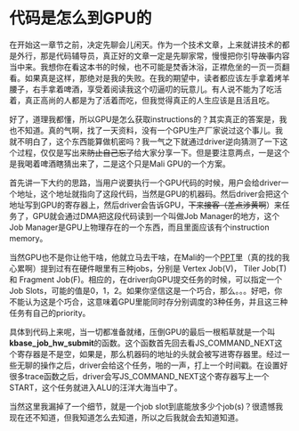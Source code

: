 # 代码是怎么到GPU的

在开始这一章节之前，决定先聊会儿闲天。作为一个技术文章，上来就讲技术的都是外行，那是代码辅导员，真正好的文章一定是先聊家常，慢慢把你引导~~故事~~内容当中来。我想你在看这本书的时候，也不可能是焚香沐浴，正襟危坐的一页一页翻看。如果真是这样，那绝对是我的失败。在我的期望中，读者都应该左手拿着烤羊腰子，右手拿着啤酒，享受着阅读我这个叨逼叨的玩意儿。有人说不能为了吃活着，真正高尚的人都是为了活着而吃，但我觉得真正的人生应该是且活且吃。

好了，道理我都懂，所以GPU是怎么获取instructions的？其实真正的答案是，我也不知道。真的气啊，找了一天资料，没有一个GPU生产厂家说过这个事儿。我就不明白了，这个东西能算做机密吗？我一气之下就通过driver逆向猜测了一下这个过程，仅仅是写出来~~防止自己忘了~~给大家分享一下。但是要注意两点，一是这个是我喝着啤酒瞎猜出来了，二是这个只是Mali GPU的一个方案。

首先讲一下大约的思路，当用户说要执行一个GPU代码的时候，用户会给driver一个地址，这个地址就指向了这段代码，当然是GPU的机器码。然后driver会把这个地址写到GPU的寄存器上，然后driver会告诉GPU，~~下来接客（差点涉黄啊~~）来任务了，GPU就会通过DMA把这段代码读到一个叫做Job Manager的地方，这个Job Manager是GPU上物理存在的一个东西，而且里面应该有个instruction memory。

当然GPU也不是你让他干啥，他就立马去干啥，在Mali的一个[PPT](http://fileadmin.cs.lth.se/cs/Education/EDAN35/guestLectures/ARM-Mali.pdf)里（真的找的我心累啊）提到过有在硬件眼里有三种jobs，分别是 Vertex Job\(V\)，  Tiler Job\(T\) 和 Fragment Job\(F\)。相应的，在driver向GPU提交任务的时候，可以指定一个Job Slots，可能的值是0，1，2。如果你坚信这是一个巧合，那么。。。好吧，你不能认为这是个巧合，这意味着GPU里能同时存分别调度的3种任务，并且这三种任务有自己的priority。

具体到代码上来呢，当一切都准备就绪，压倒GPU的最后一根稻草就是一个叫**kbase\_job\_hw\_submit**的函数。这个函数首先回去看JS\_COMMAND\_NEXT这个寄存器是不是空，如果是，那么机器码的地址的头就会被写进寄存器里。经过一些无聊的操作之后，driver会给这个任务，啪的一声，打上一个时间戳。在设置好很多trace函数之后，driver会写JS\_COMMAND\_NEXT这个寄存器写上一个START，这个任务就进入ALU的汪洋大海当中了。

当然这里我漏掉了一个细节，就是一个job slot到底能放多少个job\(s\)？很遗憾我现在还不知道，但我知道怎么去知道，所以之后我就会去知道知道。



